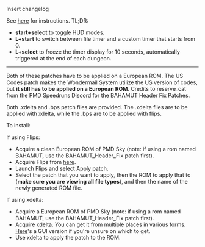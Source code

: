 Insert changelog

See [here](/README.md) for instructions.
TL;DR:
 - **start+select** to toggle HUD modes.
 - **L+start** to switch between file timer and a custom timer that starts from 0.
 - **L+select** to freeze the timer display for 10 seconds, automatically triggered at the end of each dungeon.

---

Both of these patches have to be applied on a European ROM. The US Codes patch makes the Wondermail System utilize the US version of codes, but **it still has to be applied on a European ROM**.
Credits to reserve_cat from the PMD Speedruns Discord for the BAHAMUT Header Fix Patches.

Both .xdelta and .bps patch files are provided.
The .xdelta files are to be applied with xdelta, while the .bps are to be applied with flips.

To install:

If using Flips:

- Acquire a clean European ROM of PMD Sky (note: if using a rom named BAHAMUT, use the BAHAMUT_Header_Fix patch first).
- Acquire Flips from [here](https://www.smwcentral.net/?a=details&id=11474&p=section).
- Launch Flips and select Apply patch.
- Select the patch that you want to apply, then the ROM to apply that to (**make sure you are viewing all file types**), and then the name of the newly generated ROM file.

If using xdelta:

- Acquire a European ROM of PMD Sky (note: if using a rom named BAHAMUT, use the BAHAMUT_Header_Fix patch first).
- Acquire xdelta. You can get it from multiple places in various forms. [Here](https://www.romhacking.net/utilities/704/)'s a GUI version if you're unsure on which to get.
- Use xdelta to apply the patch to the ROM.